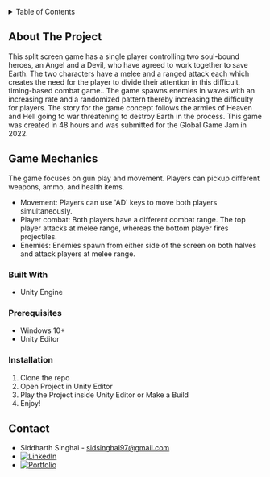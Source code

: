 <!-- Improved compatibility of back to top link: See: https://github.com/othneildrew/Best-README-Template/pull/73 -->
<a name="readme-top"></a>
<!--
*** Thanks for checking out the Best-README-Template. If you have a suggestion
*** that would make this better, please fork the repo and create a pull request
*** or simply open an issue with the tag "enhancement".
*** Don't forget to give the project a star!
*** Thanks again! Now go create something AMAZING! :D
-->



<!-- PROJECT SHIELDS -->
<!--
*** I'm using markdown "reference style" links for readability.
*** Reference links are enclosed in brackets [ ] instead of parentheses ( ).
*** See the bottom of this document for the declaration of the reference variables
*** for contributors-url, forks-url, etc. This is an optional, concise syntax you may use.
*** https://www.markdownguide.org/basic-syntax/#reference-style-links
-->

<!-- TABLE OF CONTENTS -->
<details>
  <summary>Table of Contents</summary>
  <ol>
    <li>
      <a href="#about-the-project">About The Project</a>
      <ul>
        <li><a href="#built-with">Built With</a></li>
      </ul>
    </li>
    <li>
      <a href="#getting-started">Getting Started</a>
      <ul>
        <li><a href="#prerequisites">Prerequisites</a></li>
        <li><a href="#installation">Installation</a></li>
      </ul>
    </li>
    <li><a href="#contact">Contact</a></li>
    <li><a href="#acknowledgments">Acknowledgments</a></li>
  </ol>
</details>



<!-- ABOUT THE PROJECT -->
## About The Project

This split screen game has a single player controlling two soul-bound heroes, an Angel and a Devil, who have agreed to work together to save Earth. The two characters have a melee and a ranged attack each which creates the need for the player to divide their attention in this difficult, timing-based combat game.. The game spawns enemies in waves with an increasing rate and a randomized pattern thereby increasing the difficulty for players. The story for the game concept follows the armies of Heaven and Hell going to war threatening to destroy Earth in the process. This game was created in 48 hours and was submitted for the Global Game Jam in 2022.

## Game Mechanics

The game focuses on gun play and movement. Players can pickup different weapons, ammo, and health items.

* Movement: Players can use 'AD' keys to move both players simultaneously.
* Player combat: Both players have a different combat range. The top player attacks at melee range, whereas the bottom player fires projectiles.
* Enemies: Enemies spawn from either side of the screen on both halves and attack players at melee range.


### Built With

* Unity Engine

### Prerequisites

* Windows 10+
* Unity Editor


### Installation

1. Clone the repo
2. Open Project in Unity Editor
3. Play the Project inside Unity Editor or Make a Build
4. Enjoy!

<!-- CONTACT -->
## Contact

* Siddharth Singhai - sidsinghai97@gmail.com
* [![LinkedIn][linkedin-shield]][linkedin-url]
* [![Portfolio][portfolioIcon-url]][portfolio-url]

<!-- MARKDOWN LINKS & IMAGES -->
<!-- https://www.markdownguide.org/basic-syntax/#reference-style-links -->
[linkedin-shield]: https://img.shields.io/badge/-LinkedIn-black.svg?style=for-the-badge&logo=linkedin&colorB=555
[portfolioIcon-url]: https://img.shields.io/badge/-Portfolio-brightgreen
[linkedin-url]: https://www.linkedin.com/in/siddharthsinghai97/
[portfolio-url]: https://sidsinghai97.wixsite.com/portfolio
